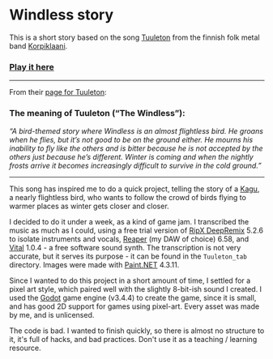 # Windless story
This is a short story based on the song [Tuuleton](https://www.youtube.com/watch?v=qysLqljaREs) from the finnish folk metal band [Korpiklaani](https://korpiklaani.com/).

### [Play it here](https://spikeyarmaku.github.io/windless-story/)

----

From their [page for Tuuleton](https://korpiklaani.com/?p=958):

### The meaning of Tuuleton (“The Windless”):
*“A bird-themed story where Windless is an almost flightless bird. He groans when he flies, but it’s not good to be on the ground either. He mourns his inability to fly like the others and is bitter because he is not accepted by the others just because he’s different. Winter is coming and when the nightly frosts arrive it becomes increasingly difficult to survive in the cold ground.”*

----

This song has inspired me to do a quick project, telling the story of a [Kagu](https://en.wikipedia.org/wiki/Kagu), a nearly flightless bird, who wants to follow the crowd of birds flying to warmer places as winter gets closer and closer.

I decided to do it under a week, as a kind of game jam. I transcribed the music as much as I could, using a free trial version of [RipX DeepRemix](https://hitnmix.com/download_deepremix/) 5.2.6 to isolate instruments and vocals, [Reaper](https://www.reaper.fm) (my DAW of choice) 6.58, and [Vital](https://vital.audio/) 1.0.4 - a free software sound synth. The transcription is not very accurate, but it serves its purpose - it can be found in the `Tuuleton_tab` directory. Images were made with [Paint.NET](https://www.getpaint.net) 4.3.11.

Since I wanted to do this project in a short amount of time, I settled for a pixel art style, which paired well with the slightly 8-bit-ish sound I created. I used the [Godot](godotengine.org/) game engine (v3.4.4) to create the game, since it is small, and has good 2D support for games using pixel-art. Every asset was made by me, and is unlicensed.

The code is bad. I wanted to finish quickly, so there is almost no structure to it, it's full of hacks, and bad practices. Don't use it as a teaching / learning resource.
